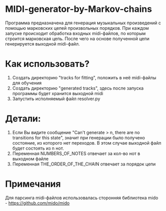# MIDI-generator-by-Markov-chains
Программа предназначена для генерация музыкальных произведений с помощью марковских цепей произвольных порядков. При каждом запуске происходит обработка входных midi-файлов, по которым строится марковская цепь. После чего на основе полученной цепи генерируется выходной midi-файл.

# Как использовать?
1. Создать директорию "tracks for fitting", положить в неё midi-файлы для обучения 
2. Создать директорию "generated tracks", здесь после запуска программы будет хранится выходной midi
3. Запустить исполняемый файл resolver.py

# Детали:
1. Если Вы видите сообщение "Can't generate > n, there are no transitions for this state", значит при генерации было получено состояние, из которого нет переходов. В этом случае выходной файл будет состоять из n нот.
2. Переменная NUMBERS_OF_NOTES отвечает за кол-во нот в выходном файле
3. Переменная THE_ORDER_OF_THE_CHAIN отвечает за порядок цепи

# Примечания
Для парсинга midi-файлов использовалась сторонняя библиотека mido - https://github.com/mido/mido
